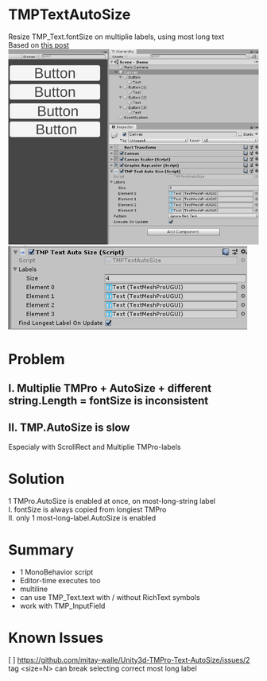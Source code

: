 # TMPTextAutoSize
Resize TMP_Text.fontSize on multiplie labels, using most long text 
<br>Based on [this post](https://forum.unity.com/threads/textmeshpro-precull-dorebuilds-performance.762968/#post-5083490)
<br>![alt text](https://github.com/mitay-walle/Unity3d-TMPro-Text-AutoSize/blob/master/.github/Documentation/TMPTextAutoSize_example.gif)
<br>![alt text](https://github.com/mitay-walle/Unity3d-TMPro-Text-AutoSize/blob/master/.github/Documentation/inspector_preview.png)
# Problem

## I. Multiplie TMPro + AutoSize + different string.Length = fontSize is inconsistent
## II. TMP.AutoSize is slow
Especialy with ScrollRect and Multiplie TMPro-labels

# Solution
1 TMPro.AutoSize is enabled at once, on most-long-string label
<br>I. fontSize is always copied from longiest TMPro
<br>II. only 1 most-long-label.AutoSize is enabled

# Summary
- 1 MonoBehavior script
- Editor-time executes too
- multiline 
- can use TMP_Text.text with / without RichText symbols
- work with TMP_InputField

# Known Issues
[ ] https://github.com/mitay-walle/Unity3d-TMPro-Text-AutoSize/issues/2 tag <size=N> can break selecting correct most long label
